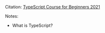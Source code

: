 Citation: [TypeScript Course for Beginners 2021](https://www.youtube.com/watch?v=BwuLxPH8IDs)

Notes:
- What is TypeScript?
